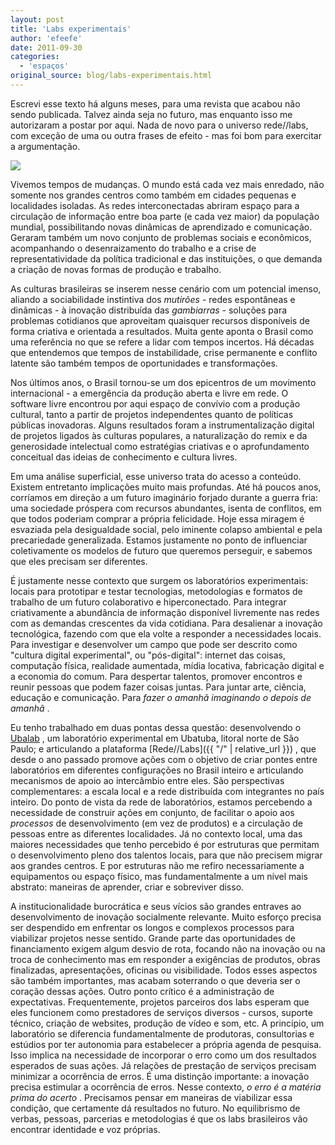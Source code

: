 ```yaml
---
layout: post
title: 'Labs experimentais'
author: 'efeefe'
date: 2011-09-30
categories:
  - 'espaços'
original_source: blog/labs-experimentais.html
---
```


Escrevi esse texto há alguns meses, para uma revista que acabou não sendo publicada. Talvez ainda seja no futuro, mas enquanto isso me autorizaram a postar por aqui. Nada de novo para o universo rede//labs, com exceção de uma ou outra frases de efeito - mas foi bom para exercitar a argumentação.

![](http://farm7.static.flickr.com/6198/6073527056_8c89561282_z_d.jpg)

Vivemos tempos de mudanças. O mundo está cada vez mais enredado, não somente nos grandes centros como também em cidades pequenas e localidades isoladas. As redes interconectadas abriram espaço para a circulação de informação entre boa parte (e cada vez maior) da população mundial, possibilitando novas dinâmicas de aprendizado e comunicação. Geraram também um novo conjunto de problemas sociais e econômicos, acompanhando o desenraizamento do trabalho e a crise de representatividade da política tradicional e das instituições, o que demanda a criação de novas formas de produção e trabalho.

As culturas brasileiras se inserem nesse cenário com um potencial imenso, aliando a sociabilidade instintiva dos *mutirões* - redes espontâneas e dinâmicas - à inovação distribuída das *gambiarras* - soluções para problemas cotidianos que aproveitam quaisquer recursos disponíveis de forma criativa e orientada a resultados. Muita gente aponta o Brasil como uma referência no que se refere a lidar com tempos incertos. Há décadas que entendemos que tempos de instabilidade, crise permanente e conflito latente são também tempos de oportunidades e transformações.

Nos últimos anos, o Brasil tornou-se um dos epicentros de um movimento internacional - a emergência da produção aberta e livre em rede. O software livre encontrou por aqui espaço de convívio com a produção cultural, tanto a partir de projetos independentes quanto de políticas públicas inovadoras. Alguns resultados foram a instrumentalização digital de projetos ligados às culturas populares, a naturalização do remix e da generosidade intelectual como estratégias criativas e o aprofundamento conceitual das ideias de conhecimento e cultura livres.

Em uma análise superficial, esse universo trata do acesso a conteúdo. Existem entretanto implicações muito mais profundas. Até há poucos anos, corríamos em direção a um futuro imaginário forjado durante a guerra fria: uma sociedade próspera com recursos abundantes, isenta de conflitos, em que todos poderiam comprar a própria felicidade. Hoje essa miragem é esvaziada pela desigualdade social, pelo iminente colapso ambiental e pela precariedade generalizada. Estamos justamente no ponto de influenciar coletivamente os modelos de futuro que queremos perseguir, e sabemos que eles precisam ser diferentes.

É justamente nesse contexto que surgem os laboratórios experimentais: locais para prototipar e testar tecnologias, metodologias e formatos de trabalho de um futuro colaborativo e hiperconectado. Para integrar criativamente a abundância de informação disponível livremente nas redes com as demandas crescentes da vida cotidiana. Para desalienar a inovação tecnológica, fazendo com que ela volte a responder a necessidades locais. Para investigar e desenvolver um campo que pode ser descrito como \"cultura digital experimental\", ou \"pós-digital\": internet das coisas, computação física, realidade aumentada, mídia locativa, fabricação digital e a economia do comum. Para despertar talentos, promover encontros e reunir pessoas que podem fazer coisas juntas. Para juntar arte, ciẽncia, educação e comunicação. Para *fazer o amanhã imaginando o depois de amanhã* .

Eu tenho trabalhado em duas pontas dessa questão: desenvolvendo o [Ubalab](http://ubalab.org/) , um laboratório experimental em Ubatuba, litoral norte de São Paulo; e articulando a plataforma [Rede//Labs]({{ "/" \| relative_url }}) , que desde o ano passado promove ações com o objetivo de criar pontes entre laboratórios em diferentes configurações no Brasil inteiro e articulando mecanismos de apoio ao intercâmbio entre eles. São perspectivas complementares: a escala local e a rede distribuída com integrantes no país inteiro. Do ponto de vista da rede de laboratórios, estamos percebendo a necessidade de construir ações em conjunto, de facilitar o apoio aos *processos* de desenvolvimento (em vez de produtos) e a circulação de pessoas entre as diferentes localidades. Já no contexto local, uma das maiores necessidades que tenho percebido é por estruturas que permitam o desenvolvimento pleno dos talentos locais, para que não precisem migrar aos grandes centros. E por estruturas não me refiro necessariamente a equipamentos ou espaço físico, mas fundamentalmente a um nível mais abstrato: maneiras de aprender, criar e sobreviver disso.

A institucionalidade burocrática e seus vícios são grandes entraves ao desenvolvimento de inovação socialmente relevante. Muito esforço precisa ser despendido em enfrentar os longos e complexos processos para viabilizar projetos nesse sentido. Grande parte das oportunidades de financiamento exigem algum desvio de rota, focando não na inovação ou na troca de conhecimento mas em responder a exigências de produtos, obras finalizadas, apresentações, oficinas ou visibilidade. Todos esses aspectos são também importantes, mas acabam soterrando o que deveria ser o coração dessas ações. Outro ponto crítico é a administração de expectativas. Frequentemente, projetos parceiros dos labs esperam que eles funcionem como prestadores de serviços diversos - cursos, suporte técnico, criação de websites, produção de vídeo e som, etc. A princípio, um laboratório se diferencia fundamentalmente de produtoras, consultorias e estúdios por ter autonomia para estabelecer a própria agenda de pesquisa. Isso implica na necessidade de incorporar o erro como um dos resultados esperados de suas ações. Já relações de prestação de serviços precisam minimizar a ocorrência de erros. É uma distinção importante: a inovação precisa estimular a ocorrência de erros. Nesse contexto, *o erro é a matéria prima do acerto* . Precisamos pensar em maneiras de viabilizar essa condição, que certamente dá resultados no futuro. No equilibrismo de verbas, pessoas, parcerias e metodologias é que os labs brasileiros vão encontrar identidade e voz próprias.
